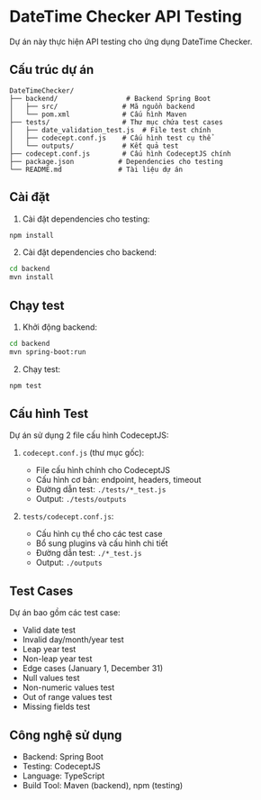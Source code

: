 # DateTime Checker API Testing

Dự án này thực hiện API testing cho ứng dụng DateTime Checker.

## Cấu trúc dự án
```
DateTimeChecker/
├── backend/                 # Backend Spring Boot
│   ├── src/                # Mã nguồn backend
│   └── pom.xml             # Cấu hình Maven
├── tests/                  # Thư mục chứa test cases
│   ├── date_validation_test.js  # File test chính
│   ├── codecept.conf.js    # Cấu hình test cụ thể
│   └── outputs/            # Kết quả test
├── codecept.conf.js        # Cấu hình CodeceptJS chính
├── package.json           # Dependencies cho testing
└── README.md              # Tài liệu dự án
```

## Cài đặt
1. Cài đặt dependencies cho testing:
```bash
npm install
```

2. Cài đặt dependencies cho backend:
```bash
cd backend
mvn install
```

## Chạy test
1. Khởi động backend:
```bash
cd backend
mvn spring-boot:run
```

2. Chạy test:
```bash
npm test
```

## Cấu hình Test
Dự án sử dụng 2 file cấu hình CodeceptJS:

1. `codecept.conf.js` (thư mục gốc):
   - File cấu hình chính cho CodeceptJS
   - Cấu hình cơ bản: endpoint, headers, timeout
   - Đường dẫn test: `./tests/*_test.js`
   - Output: `./tests/outputs`

2. `tests/codecept.conf.js`:
   - Cấu hình cụ thể cho các test case
   - Bổ sung plugins và cấu hình chi tiết
   - Đường dẫn test: `./*_test.js`
   - Output: `./outputs`

## Test Cases
Dự án bao gồm các test case:
- Valid date test
- Invalid day/month/year test
- Leap year test
- Non-leap year test
- Edge cases (January 1, December 31)
- Null values test
- Non-numeric values test
- Out of range values test
- Missing fields test

## Công nghệ sử dụng
- Backend: Spring Boot
- Testing: CodeceptJS
- Language: TypeScript
- Build Tool: Maven (backend), npm (testing)